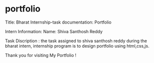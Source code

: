 # portfolio

Title: Bharat Internship-task documentation: Portfolio

Intern Information: Name: Shiva Santhosh Reddy

Task Discription : the task assigned to shiva santhosh reddy during the bharat intern, internship program is to design portfolio using html,css,js.

Thank you for visiting My Portfolio !
